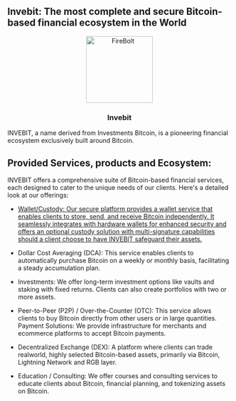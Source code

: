 ## Invebit: The most complete and secure Bitcoin-based financial ecosystem in the World 

<p align="center">
  <a href="https://github.com/Invebit/.github" title="Invebit">
    <img alt="FireBolt" profile=".github/profile/PNGInvebit.png" width="150"></img>
  </a>
</p>

<h3 align="center">Invebit</h3>

INVEBIT, a name derived from Investments Bitcoin, is a pioneering financial ecosystem exclusively built around Bitcoin.

## Provided Services, products and Ecosystem:

INVEBIT offers a comprehensive suite of Bitcoin-based financial services, each designed to cater to the unique needs of our clients. Here's a detailed look at our offerings:

 - [Wallet/Custody: Our secure platform provides a wallet service that enables clients to store, send, and receive Bitcoin independently. It seamlessly integrates with hardware wallets for enhanced security and offers an optional custody solution with multi-signature capabilities should a client choose to have INVEBIT safeguard their assets.](https://github.com/Invebit/wallet)

- Dollar Cost Averaging (DCA): This service enables clients to automatically purchase Bitcoin on a weekly or monthly basis, facilitating a steady accumulation plan.

- Investments: We offer long-term investment options like vaults and staking with fixed returns. Clients can also create portfolios with two or more assets.

- Peer-to-Peer (P2P) / Over-the-Counter (OTC): This service allows clients to buy Bitcoin directly from other users or in large quantities.
Payment Solutions: We provide infrastructure for merchants and ecommerce platforms to accept Bitcoin payments.

- Decentralized Exchange (DEX): A platform where clients can trade realworld, highly selected Bitcoin-based assets, primarily via Bitcoin, Lightning Network and RGB layer.

- Education / Consulting: We offer courses and consulting services to educate clients about Bitcoin, financial planning, and tokenizing assets on Bitcoin.
